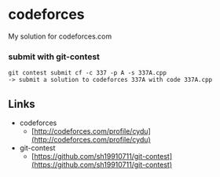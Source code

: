 codeforces
==========

My solution for codeforces.com

### submit with git-contest

    git contest submit cf -c 337 -p A -s 337A.cpp
    -> submit a solution to codeforces 337A with code 337A.cpp

## Links

* codeforces
    * [http://codeforces.com/profile/cydu](http://codeforces.com/profile/cydu)
* git-contest
    * [https://github.com/sh19910711/git-contest](https://github.com/sh19910711/git-contest)

